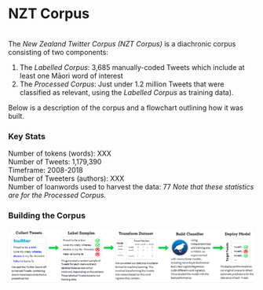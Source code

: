 # NZT Corpus
<br>
The <i>New Zealand Twitter Corpus (NZT Corpus)</i> is a diachronic corpus consisting of two components: 

1. The <i>Labelled Corpus</i>: 3,685 manually-coded Tweets which include at least one Māori word of interest
2. The <i>Processed Corpus</i>: Just under 1.2 million Tweets that were classified as relevant, using the <i>Labelled Corpus</i> as training data). 

Below is a description of the corpus and a flowchart outlining how it was built. 

### Key Stats
Number of tokens (words): XXX <br>
Number of Tweets: 1,179,390 <br>
Timeframe: 2008-2018 <br>
Number of Tweeters (authors): XXX <br>
Number of loanwords used to harvest the data: 77
<i>Note that these statistics are for the Processed Corpus.</i>

### Building the Corpus
 <img src="../pics/Process2.png" alt="Process" width="1500"/>
